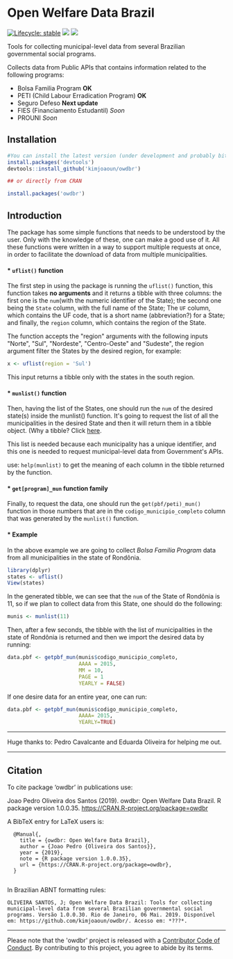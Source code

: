 # Open Welfare Data Brazil

[![Lifecycle: stable](https://img.shields.io/badge/lifecycle-stable-brightgreen.svg)](https://www.tidyverse.org/lifecycle/#stable)
[![](http://cranlogs.r-pkg.org/badges/grand-total/owdbr?color=blue)](https://cran.r-project.org/package=owdbr)
[![](https://www.r-pkg.org/badges/version/owdbr?color=orange)](https://cran.r-project.org/package=owdbr)

Tools for collecting municipal-level data from several Brazilian governmental social programs.

Collects data from Public APIs that contains information related to the following programs:
* Bolsa Familia Program  **OK**
* PETI (Child Labour Erradication Program)  **OK**
* Seguro Defeso  **Next update**
* FIES (Financiamento Estudantil)  *Soon*
* PROUNI  *Soon*

## Installation

```r
#You can install the latest version (under development and probably bit unstable, but with more functions) here on GitHub:
install.packages('devtools')
devtools::install_github('kimjoaoun/owdbr')

## or directly from CRAN

install.packages('owdbr')
```

## Introduction
The package has some simple functions that needs to be understood by the user. Only with the knowledge of these, one can make a good use of it. All these functions were written in a way to support multiple requests at once, in order to facilitate the download of data from multiple municipalities.

#### * **``uflist()`` function** 

The first step in using the package is running the ``uflist()`` function, this function takes **no arguments** and it returns a tibble with three columns: the first one is the ``num``(with the numeric identifier of the State); the second one being the ``State`` column, with the full name of the State; The ``UF`` column, which contains the UF code, that is a short name (abbreviation?) for a State; and finally, the ``region`` column, which contains the region of the State.

The function accepts the "region" arguments with the following inputs "Norte", "Sul", "Nordeste", "Centro-Oeste" and "Sudeste", the region argument filter the States by the desired region, for example:

```r
x <- uflist(region = 'Sul')
```

This input returns a tibble only with the states in the south region.

#### * **``munlist()`` function**

Then, having the list of the States, one should run the ``num`` of the desired state(s) inside the munlist() function. It's going to request the list of all the municipalities in the desired State and then it will return them in a tibble object. (Why a tibble? Click [here](https://www.r-bloggers.com/a-tour-of-the-tibble-package/).

This list is needed because each municipality has a unique identifier, and this one is needed to request municipal-level data from Government's APIs.

use: ``help(munlist)`` to get the meaning of each column in the tibble returned by the function.

#### * **``get[program]_mun`` function family**

Finally, to request the data, one should run the ``get(pbf/peti)_mun()`` function in those numbers that are in the ``codigo_municipio_completo`` column that was generated by the ``munlist()`` function.

#### * Example
In the above example we are going to collect *Bolsa Familia Program* data from all municipalities in the state of Rondônia.

```r
library(dplyr)
states <- uflist()
View(states)
```

In the generated tibble, we can see that the ``num`` of the State of Rondônia is 11, so if we plan to collect data from this State, one should do the following:

```r
munis <- munlist(11)
```

Then, after a few seconds, the tibble with the list of municipalities in the state of Rondônia is returned and then we import the desired data by running:

```r
data.pbf <- getpbf_mun(munis$codigo_municipio_completo, 
                       AAAA = 2015, 
                       MM = 10, 
                       PAGE = 1
                       YEARLY = FALSE)      
```
If one desire data for an entire year, one can run:

```r
data.pbf <- getpbf_mun(munis$codigo_municipio_completo, 
                       AAAA= 2015, 
                       YEARLY=TRUE)
```

-----------

Huge thanks to: Pedro Cavalcante and Eduarda Oliveira for helping me out.

-----------

## Citation
To cite package ‘owdbr’ in publications use:

  Joao Pedro Oliveira dos Santos (2019). owdbr: Open Welfare Data Brazil. R package version
  1.0.0.35. https://CRAN.R-project.org/package=owdbr

A BibTeX entry for LaTeX users is:

```
  @Manual{,
    title = {owdbr: Open Welfare Data Brazil},
    author = {Joao Pedro {Oliveira dos Santos}},
    year = {2019},
    note = {R package version 1.0.0.35},
    url = {https://CRAN.R-project.org/package=owdbr},
  }
 
```
In Brazilian ABNT formatting rules: 

```
OLIVEIRA SANTOS, J; Open Welfare Data Brazil: Tools for collecting municipal-level data from several Brazilian governmental social programs. Versão 1.0.0.30. Rio de Janeiro, 06 Mai. 2019. Disponível em: https://github.com/kimjoaoun/owdbr/. Acesso em: *???*.
```

-----------

Please note that the 'owdbr' project is released with a [Contributor Code of Conduct](CODE_OF_CONDUCT.md). By contributing to this project, you agree to abide by its terms.
